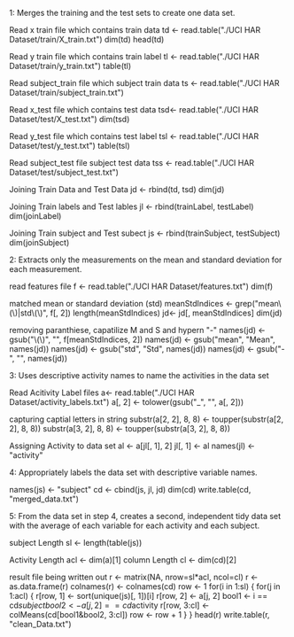 1: Merges the training and the test sets to create one data set.

Read x train file which contains train data 
td <- read.table("./UCI HAR Dataset/train/X_train.txt")
dim(td) 
head(td)

Read y train file which contains train label 
tl <- read.table("./UCI HAR Dataset/train/y_train.txt")
table(tl)

Read  subject_train file which subject train data 
ts <- read.table("./UCI HAR Dataset/train/subject_train.txt")

Read  x_test file which contains test data 
tsd<- read.table("./UCI HAR Dataset/test/X_test.txt")
dim(tsd) 

Read  y_test file which contains test label 
tsl <- read.table("./UCI HAR Dataset/test/y_test.txt") 
table(tsl) 

Read  subject_test file subject test data
tss <- read.table("./UCI HAR Dataset/test/subject_test.txt")

Joining Train Data and Test Data 
jd <- rbind(td, tsd)
dim(jd) 

Joining Train labels and Test lables
jl <- rbind(trainLabel, testLabel)
dim(joinLabel) 

Joining Train subject and Test subect
js <- rbind(trainSubject, testSubject)
dim(joinSubject) 



2: Extracts only the measurements on the mean and standard deviation for each measurement. 

 read features file
f <- read.table("./UCI HAR Dataset/features.txt")
dim(f)  

matched mean or standard deviation (std)
meanStdIndices <- grep("mean\\(\\)|std\\(\\)", f[, 2])
length(meanStdIndices) 
jd<- jd[, meanStdIndices]
dim(jd) 

 removing paranthiese, capatilize M and S and hypern "-"
names(jd) <- gsub("\\(\\)", "", f[meanStdIndices, 2])
names(jd) <- gsub("mean", "Mean", names(jd)) 
names(jd) <- gsub("std", "Std", names(jd)) 
names(jd) <- gsub("-", "", names(jd)) 

3: Uses descriptive activity names to name the activities in the data set

Read Acitivity Label files 
a<- read.table("./UCI HAR Dataset/activity_labels.txt")
a[, 2] <- tolower(gsub("_", "", a[, 2]))

capturing captial letters in string 
substr(a[2, 2], 8, 8) <- toupper(substr(a[2, 2], 8, 8))
substr(a[3, 2], 8, 8) <- toupper(substr(a[3, 2], 8, 8))

 Assigning Activity to data set
al <- a[jl[, 1], 2]
jl[, 1] <- al
names(jl) <- "activity"

4: Appropriately labels the data set with descriptive variable names.

names(js) <- "subject"
cd <- cbind(js, jl, jd)
dim(cd) 
write.table(cd, "merged_data.txt") 


5: From the data set in step 4, creates a second, independent tidy data set with the average of each variable for each activity and each subject.

subject Length 
sl <- length(table(js)) 

Activity Length 
acl <- dim(a)[1] 
column Length 
cl <- dim(cd)[2]

 result file being written out 
r <- matrix(NA, nrow=sl*acl, ncol=cl) 
r <- as.data.frame(r)
colnames(r) <- colnames(cd)
row <- 1
for(i in 1:sl) {
  for(j in 1:acl) {
    r[row, 1] <- sort(unique(js)[, 1])[i]
    r[row, 2] <- a[j, 2]
    bool1 <- i == cd$subject
    bool2 <- a[j, 2] == cd$activity
    r[row, 3:cl] <- colMeans(cd[bool1&bool2, 3:cl])
    row <- row + 1
  }
}
head(r)
write.table(r, "clean_Data.txt") 
